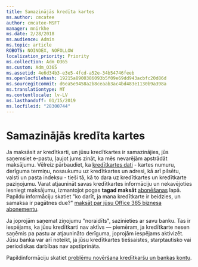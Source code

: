 ```yaml
---
title: Samazinājās kredīta kartes
ms.author: cmcatee
author: cmcatee-MSFT
manager: mnirkhe
ms.date: 2/28/2018
ms.audience: Admin
ms.topic: article
ROBOTS: NOINDEX, NOFOLLOW
localization_priority: Priority
ms.collection: Adm_O365
ms.custom: Adm_O365
ms.assetid: 4e6d34b3-e3e5-4fcd-a52e-34b54746feeb
ms.openlocfilehash: 19215a8900386093b5f09e69dd943acbfc20d86d
ms.sourcegitcommit: d6ea5e9458a2b8ceaab3ac4bd483e1130b9a398a
ms.translationtype: MT
ms.contentlocale: lv-LV
ms.lasthandoff: 01/15/2019
ms.locfileid: "28300744"
---
```

# <a name="declined-credit-card"></a>Samazinājās kredīta kartes

Ja maksāsit ar kredītkarti, un jūsu kredītkartes ir samazinājies, jūs saņemsiet e-pastu, ļaujot jums zināt, ka mēs nevarējām apstrādāt maksājumu. Vēlreiz pārbaudiet, ka [kredītkartes dati](https://go.microsoft.com/fwlink/p/?linkid=842054) - kartes numuru, derīguma termiņu, nosaukumu uz kredītkartes un adresi, kā arī pilsētu, valsti un pasta indeksu - tieši tā, kā to dara uz kredītkartes un kredītkarte paziņojumu. Varat atjaunināt savas kredītkartes informāciju un nekavējoties iesniegt maksājumu, izmantojot pogas **tagad maksāt** [abonēšanas](https://go.microsoft.com/fwlink/p/?linkid=842054) lapā. Papildu informāciju skatiet "ko darīt, ja mana kredītkarte ir beidzies, un samaksa ir pagātnes due?" [maksāt par jūsu Office 365 biznesa abonementu](https://support.office.com/article/734f4aab-df2d-4e9b-8cb1-691910bde216).
  
Ja joprojām saņemat ziņojumu "noraidīts", sazinieties ar savu banku. Tas ir iespējams, ka jūsu kredītkarti nav aktīvs — piemēram, ja kredītkarte nesen saņēmis pa pastu ar atjaunināto derīguma, joprojām iespējams aktivizēt. Jūsu banka var arī noteikt, ja jūsu kredītkartes tiešsaistes, starptautisko vai periodiskas darbības nav apstiprināta.
  
Papildinformāciju skatiet [problēmu novēršana kredītkaršu un bankas kontu](https://support.office.com/article/30ba9c83-50d8-4020-90ed-830a5b8c8724).
  

